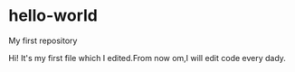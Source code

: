 # hello-world
My first repository

Hi!
It's my first file which I edited.From now om,I will edit code every dady.
